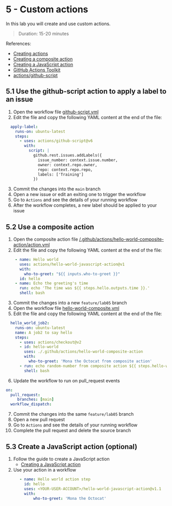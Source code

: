 # 5 - Custom actions
In this lab you will create and use custom actions.
> Duration: 15-20 minutes

References:
- [Creating actions](https://docs.github.com/en/actions/creating-actions)
- [Creating a composite action](https://docs.github.com/en/actions/creating-actions/creating-a-composite-action)
- [Creating a JavaScript action](https://docs.github.com/en/actions/creating-actions/creating-a-javascript-action)
- [GitHub Actions Toolkit](https://github.com/actions/toolkit)
- [actions/github-script](https://github.com/actions/github-script)

## 5.1 Use the github-script action to apply a label to an issue

1. Open the workflow file [github-script.yml](/.github/workflows/github-script.yml)
2. Edit the file and copy the following YAML content at the end of the file:
```YAML
  apply-label:
    runs-on: ubuntu-latest
    steps:
      - uses: actions/github-script@v6
        with:
          script: |
            github.rest.issues.addLabels({
              issue_number: context.issue.number,
              owner: context.repo.owner,
              repo: context.repo.repo,
              labels: ['Training']
            })
```
3. Commit the changes into the `main` branch
4. Open a new issue or edit an exiting one to trigger the workflow
5. Go to `Actions` and see the details of your running workflow
6. After the workflow completes, a new label should be applied to your issue

## 5.2 Use a composite action

1. Open the composite action file [/.github/actions/hello-world-composite-action/action.yml](/.github/actions/hello-world-composite-action/action.yml)
2. Edit the file and copy the following YAML content at the end of the file:
```YAML
    - name: Hello world
      uses: actions/hello-world-javascript-action@v1
      with:
        who-to-greet: "${{ inputs.who-to-greet }}"
      id: hello
    - name: Echo the greeting's time
      run: echo 'The time was ${{ steps.hello.outputs.time }}.'
      shell: bash
```
3. Commit the changes into a new `feature/lab05` branch
4. Open the workflow file [hello-world-composite.yml](/.github/workflows/hello-world-composite.yml)
5. Edit the file and copy the following YAML content at the end of the file:
```YAML
  hello_world_job2:
    runs-on: ubuntu-latest
    name: A job2 to say hello
    steps:
      - uses: actions/checkout@v2
      - id: hello-world
        uses: ./.github/actions/hello-world-composite-action
        with:
          who-to-greet: 'Mona the Octocat from composite action'
      - run: echo random-number from composite action ${{ steps.hello-world.outputs.random-number }}
        shell: bash
```
6. Update the workflow to run on pull_request events
```YAML
on:
  pull_request:
     branches: [main]
  workflow_dispatch:    
```
7. Commit the changes into the same `feature/lab05` branch
8. Open a new pull request
9. Go to `Actions` and see the details of your running workflow
10. Complete the pull request and delete the source branch

## 5.3 Create a JavaScript action (optional)
1. Follow the guide to create a JavaScript action
    - [Creating a JavaScript action](https://docs.github.com/en/actions/creating-actions/creating-a-javascript-action)
2. Use your action in a workflow
```YAML
      - name: Hello world action step
        id: hello
        uses: <YOUR-USER-ACCOUNT>/hello-world-javascript-action@v1.1
        with:
            who-to-greet: 'Mona the Octocat'
```